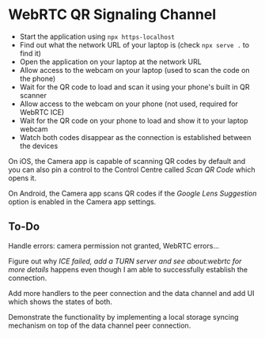 # WebRTC QR Signaling Channel

- Start the application using `npx https-localhost`
- Find out what the network URL of your laptop is (check `npx serve .` to find it)
- Open the application on your laptop at the network URL
- Allow access to the webcam on your laptop (used to scan the code on the phone)
- Wait for the QR code to load and scan it using your phone's built in QR scanner
- Allow access to the webcam on your phone (not used, required for WebRTC ICE)
- Wait for the QR code on your phone to load and show it to your laptop webcam
- Watch both codes disappear as the connection is established between the devices

On iOS, the Camera app is capable of scanning QR codes by default and you can
also pin a control to the Control Centre called *Scan QR Code* which opens it.

On Android, the Camera app scans QR codes if the *Google Lens Suggestion* option
is enabled in the Camera app settings.

## To-Do

Handle errors: camera permission not granted, WebRTC errors…

Figure out why *ICE failed, add a TURN server and see about:webrtc for more
details* happens even though I am able to successfully establish the connection.

Add more handlers to the peer connection and the data channel and add UI which
shows the states of both.

Demonstrate the functionality by implementing a local storage syncing mechanism
on top of the data channel peer connection.
